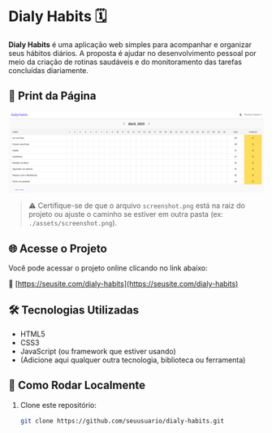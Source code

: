 # Dialy Habits 🗓️

**Dialy Habits** é uma aplicação web simples para acompanhar e organizar seus hábitos diários. A proposta é ajudar no desenvolvimento pessoal por meio da criação de rotinas saudáveis e do monitoramento das tarefas concluídas diariamente.

## 📸 Print da Página

![Preview do site](./screenshot.png)

> ⚠️ Certifique-se de que o arquivo `screenshot.png` está na raiz do projeto ou ajuste o caminho se estiver em outra pasta (ex: `./assets/screenshot.png`).

## 🌐 Acesse o Projeto

Você pode acessar o projeto online clicando no link abaixo:

🔗 [https://seusite.com/dialy-habits](https://seusite.com/dialy-habits)

## 🛠️ Tecnologias Utilizadas

- HTML5
- CSS3
- JavaScript (ou framework que estiver usando)
- (Adicione aqui qualquer outra tecnologia, biblioteca ou ferramenta)

## 📁 Como Rodar Localmente

1. Clone este repositório:
   ```bash
   git clone https://github.com/seuusuario/dialy-habits.git
